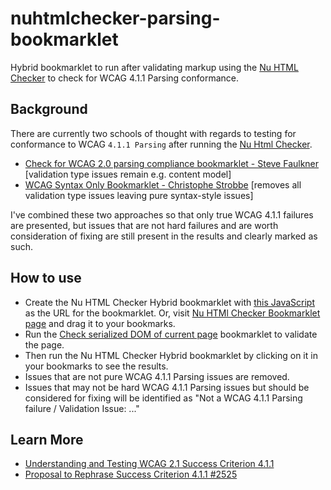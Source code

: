 # nuhtmlchecker-parsing-bookmarklet
Hybrid bookmarklet to run after validating markup using the [Nu HTML Checker](https://validator.w3.org/nu/about.html) to check for WCAG 4.1.1 Parsing conformance.

## Background
There are currently two schools of thought with regards to testing for conformance to WCAG `4.1.1 Parsing` after running the [Nu Html Checker](https://validator.w3.org/nu/). 

- [Check for WCAG 2.0 parsing compliance bookmarklet - Steve Faulkner](https://validator.w3.org/nu/about.html) [validation type issues remain e.g. content model]
- [WCAG Syntax Only Bookmarklet - Christophe Strobbe](https://cstrobbe.gitlab.io/A11yWorks/wcagtests/html5/sc_4.1.1_syntax/wcag-syntax-bookmarklet.html) [removes all validation type issues leaving pure syntax-style issues]

I've combined these two approaches so that only true WCAG 4.1.1 failures are presented, but issues that are not hard failures and are worth consideration of fixing are still present in the results and clearly marked as such.

## How to use
- Create the Nu HTML Checker Hybrid bookmarklet with [this JavaScript](https://github.com/joe-watkins/nuhtmlchecker-parsing-bookmarklet/blob/main/nuhtmlchecker-parsing-bookmarklet.js) as the URL for the bookmarklet. Or, visit [Nu HTMl Checker Bookmarklet page](https://cdpn.io/pen/debug/JjvMzeO) and drag it to your bookmarks.
- Run the [Check serialized DOM of current page](https://validator.w3.org/nu/about.html) bookmarklet to validate the page.
- Then run the Nu HTML Checker Hybrid bookmarklet by clicking on it in your bookmarks to see the results.
- Issues that are not pure WCAG 4.1.1 Parsing issues are removed.
- Issues that may not be hard WCAG 4.1.1 Parsing issues but should be considered for fixing will be identified as "Not a WCAG 4.1.1 Parsing failure / Validation Issue: ..."

## Learn More
- [Understanding and Testing WCAG 2.1 Success Criterion 4.1.1](https://cstrobbe.gitlab.io/A11yWorks/wcagtests/html5/sc_4.1.1_syntax/index.html)
- [Proposal to Rephrase Success Criterion 4.1.1 #2525](https://github.com/w3c/wcag/issues/2525)
